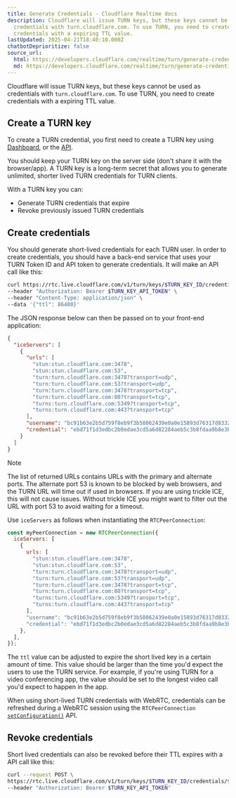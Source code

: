 ```yaml
---
title: Generate Credentials · Cloudflare Realtime docs
description: Cloudflare will issue TURN keys, but these keys cannot be used as
  credentials with turn.cloudflare.com. To use TURN, you need to create
  credentials with a expiring TTL value.
lastUpdated: 2025-04-21T18:40:10.000Z
chatbotDeprioritize: false
source_url:
  html: https://developers.cloudflare.com/realtime/turn/generate-credentials/
  md: https://developers.cloudflare.com/realtime/turn/generate-credentials/index.md
---
```


Cloudflare will issue TURN keys, but these keys cannot be used as credentials with `turn.cloudflare.com`. To use TURN, you need to create credentials with a expiring TTL value.

## Create a TURN key

To create a TURN credential, you first need to create a TURN key using [Dashboard](https://dash.cloudflare.com/?to=/:account/calls), or the [API](https://developers.cloudflare.com/api/resources/calls/subresources/turn/methods/create/).

You should keep your TURN key on the server side (don't share it with the browser/app). A TURN key is a long-term secret that allows you to generate unlimited, shorter lived TURN credentials for TURN clients.

With a TURN key you can:

* Generate TURN credentials that expire
* Revoke previously issued TURN credentials

## Create credentials

You should generate short-lived credentials for each TURN user. In order to create credentials, you should have a back-end service that uses your TURN Token ID and API token to generate credentials. It will make an API call like this:

```bash
curl https://rtc.live.cloudflare.com/v1/turn/keys/$TURN_KEY_ID/credentials/generate-ice-servers \
--header "Authorization: Bearer $TURN_KEY_API_TOKEN" \
--header "Content-Type: application/json" \
--data '{"ttl": 86400}'
```

The JSON response below can then be passed on to your front-end application:

```json
{
  "iceServers": [
    {
      "urls": [
        "stun:stun.cloudflare.com:3478",
        "stun:stun.cloudflare.com:53",
        "turn:turn.cloudflare.com:3478?transport=udp",
        "turn:turn.cloudflare.com:53?transport=udp",
        "turn:turn.cloudflare.com:3478?transport=tcp",
        "turn:turn.cloudflare.com:80?transport=tcp",
        "turns:turn.cloudflare.com:5349?transport=tcp",
        "turns:turn.cloudflare.com:443?transport=tcp"
      ],
      "username": "bc91b63e2b5d759f8eb9f3b58062439e0a0e15893d76317d833265ad08d6631099ce7c7087caabb31ad3e1c386424e3e",
      "credential": "ebd71f1d3edbc2b0edae3cd5a6d82284aeb5c3b8fdaa9b8e3bf9cec683e0d45fe9f5b44e5145db3300f06c250a15b4a0"
    }
  ]
}
```

Note

The list of returned URLs contains URLs with the primary and alternate ports. The alternate port 53 is known to be blocked by web browsers, and the TURN URL will time out if used in browsers. If you are using trickle ICE, this will not cause issues. Without trickle ICE you might want to filter out the URL with port 53 to avoid waiting for a timeout.

Use `iceServers` as follows when instantiating the `RTCPeerConnection`:

```js
const myPeerConnection = new RTCPeerConnection({
  iceServers: [
    {
      urls: [
        "stun:stun.cloudflare.com:3478",
        "stun:stun.cloudflare.com:53",
        "turn:turn.cloudflare.com:3478?transport=udp",
        "turn:turn.cloudflare.com:53?transport=udp",
        "turn:turn.cloudflare.com:3478?transport=tcp",
        "turn:turn.cloudflare.com:80?transport=tcp",
        "turns:turn.cloudflare.com:5349?transport=tcp",
        "turns:turn.cloudflare.com:443?transport=tcp"
      ],
      "username": "bc91b63e2b5d759f8eb9f3b58062439e0a0e15893d76317d833265ad08d6631099ce7c7087caabb31ad3e1c386424e3e",
      "credential": "ebd71f1d3edbc2b0edae3cd5a6d82284aeb5c3b8fdaa9b8e3bf9cec683e0d45fe9f5b44e5145db3300f06c250a15b4a0"
    },
  ],
});
```

The `ttl` value can be adjusted to expire the short lived key in a certain amount of time. This value should be larger than the time you'd expect the users to use the TURN service. For example, if you're using TURN for a video conferencing app, the value should be set to the longest video call you'd expect to happen in the app.

When using short-lived TURN credentials with WebRTC, credentials can be refreshed during a WebRTC session using the `RTCPeerConnection` [`setConfiguration()`](https://developer.mozilla.org/en-US/docs/Web/API/RTCPeerConnection/setConfiguration) API.

## Revoke credentials

Short lived credentials can also be revoked before their TTL expires with a API call like this:

```bash
curl --request POST \
https://rtc.live.cloudflare.com/v1/turn/keys/$TURN_KEY_ID/credentials/$USERNAME/revoke \
--header "Authorization: Bearer $TURN_KEY_API_TOKEN"
```
